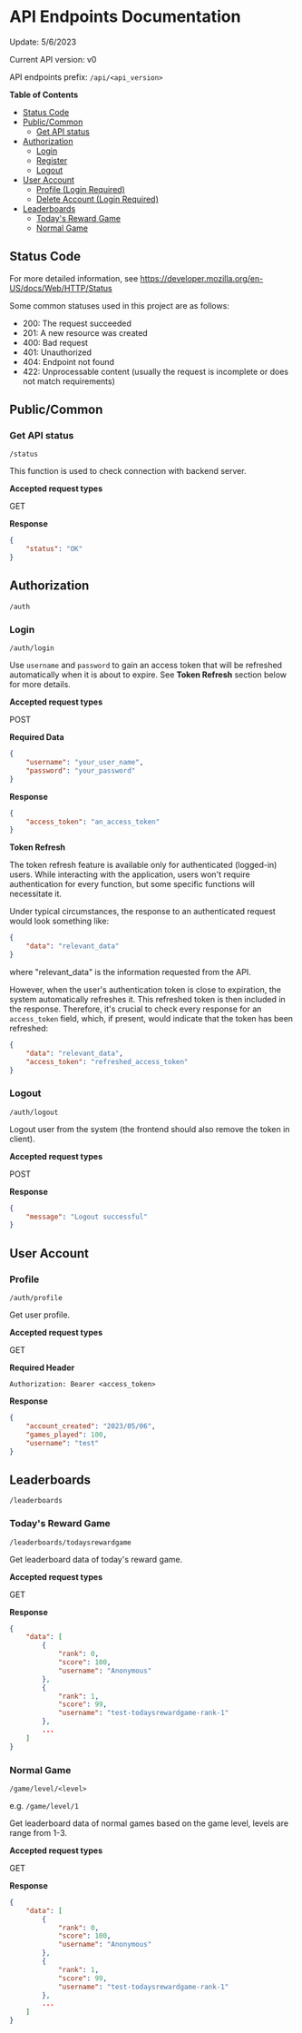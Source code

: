 # API Endpoints Documentation

Update: 5/6/2023

Current API version: v0

API endpoints prefix: `/api/<api_version>`

**Table of Contents**
- [Status Code](#status-code)
- [Public/Common](#publiccommon)
  - [Get API status](#get-api-status)
- [Authorization](#authorization)
  - [Login](#login)
  - [Register](#register)
  - [Logout](#logout)
- [User Account](#user-account)
  - [Profile (Login Required)](#profile-login-required)
  - [Delete Account (Login Required)](#delete-account-login-required)
- [Leaderboards](#leaderboards)
  - [Today's Reward Game](#todays-reward-game)
  - [Normal Game](#normal-game)


## Status Code

For more detailed information, see https://developer.mozilla.org/en-US/docs/Web/HTTP/Status

Some common statuses used in this project are as follows:

- 200: The request succeeded
- 201: A new resource was created
- 400: Bad request
- 401: Unauthorized
- 404: Endpoint not found
- 422: Unprocessable content (usually the request is incomplete or does not match requirements)

## Public/Common

### Get API status

`/status`

This function is used to check connection with backend server.

**Accepted request types**

GET

**Response**

```json
{
    "status": "OK"
}
```

## Authorization

`/auth`

### Login

`/auth/login`

Use `username` and `password` to gain an access token that will be refreshed automatically when it is about to expire. See **Token Refresh** section below for more details.

**Accepted request types**

POST

**Required Data**

```json
{
	"username": "your_user_name",
	"password": "your_password"
}
```

**Response**

```json
{
    "access_token": "an_access_token"
}
```

**Token Refresh**

The token refresh feature is available only for authenticated (logged-in) users. While interacting with the application, users won't require authentication for every function, but some specific functions will necessitate it.

Under typical circumstances, the response to an authenticated request would look something like:

```json
{
	"data": "relevant_data"
}
```

where "relevant_data" is the information requested from the API.

However, when the user's authentication token is close to expiration, the system automatically refreshes it. This refreshed token is then included in the response. Therefore, it's crucial to check every response for an `access_token` field, which, if present, would indicate that the token has been refreshed:

```json
{
	"data": "relevant_data",
	"access_token": "refreshed_access_token"
}
```

### Logout

`/auth/logout`

Logout user from the system (the frontend should also remove the token in client).

**Accepted request types**

POST

**Response**

```json
{
	"message": "Logout successful"
}
```

## User Account

### Profile

`/auth/profile`

Get user profile.

**Accepted request types**

GET

**Required Header**

`Authorization: Bearer <access_token>`

**Response**

```json
{
    "account_created": "2023/05/06",
    "games_played": 100,
    "username": "test"
}
```

## Leaderboards

`/leaderboards`

### Today's Reward Game

`/leaderboards/todaysrewardgame`

Get leaderboard data of today's reward game.

**Accepted request types**

GET

**Response**

```json
{
    "data": [
        {
            "rank": 0,
            "score": 100,
            "username": "Anonymous"
        },
        {
            "rank": 1,
            "score": 99,
            "username": "test-todaysrewardgame-rank-1"
        },
        ...
    ]
}
```

### Normal Game

`/game/level/<level>`

e.g. `/game/level/1`

Get leaderboard data of normal games based on the game level, levels are range from 1-3.

**Accepted request types**

GET

**Response**

```json
{
    "data": [
        {
            "rank": 0,
            "score": 100,
            "username": "Anonymous"
        },
        {
            "rank": 1,
            "score": 99,
            "username": "test-todaysrewardgame-rank-1"
        },
        ...
    ]
}
```

